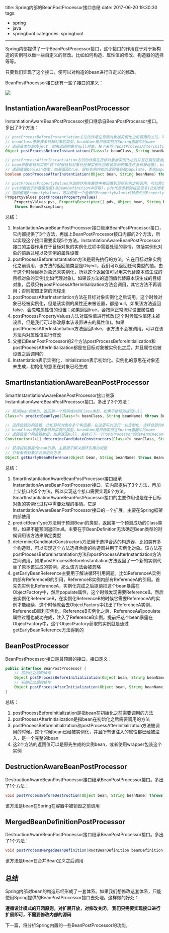 title: Spring内部的BeanPostProcessor接口总结
date: 2017-06-20 19:30:30
tags:
- spring
- java
- springboot
categories: springboot

----------------

Spring内部提供了一个BeanPostProcessor接口，这个接口的作用在于对于新构造的实例可以做一些自定义的修改。比如如何构造、属性值的修改、构造器的选择等等。

只要我们实现了这个接口，便可以对构造的bean进行自定义的修改。

<!--more-->

BeanPostProcessor接口还有一些子接口的定义：

![](http://7x2wh6.com1.z0.glb.clouddn.com/bean-post-processor.png)

## InstantiationAwareBeanPostProcessor

InstantiationAwareBeanPostProcessor接口继承自BeanPostProcessor接口。多出了3个方法：


```java
// postProcessBeforeInstantiation方法的作用在目标对象被实例化之前调用的方法，可以返回目标实例的一个代理用来代替目标实例
// beanClass参数表示目标对象的类型，beanName是目标实例在Spring容器中的name
// 返回值类型是Object，如果返回的是非null对象，接下来除了postProcessAfterInitialization方法会被执行以外，其它bean构造的那些方法都不再执行。否则那些过程以及postProcessAfterInitialization方法都会执行
Object postProcessBeforeInstantiation(Class<?> beanClass, String beanName) throws BeansException;

// postProcessAfterInstantiation方法的作用在目标对象被实例化之后并且在属性值被populate之前调用
// bean参数是目标实例(这个时候目标对象已经被实例化但是该实例的属性还没有被设置)，beanName是目标实例在Spring容器中的name
// 返回值是boolean类型，如果返回true，目标实例内部的返回值会被populate，否则populate这个过程会被忽视
boolean postProcessAfterInstantiation(Object bean, String beanName) throws BeansException;

// postProcessPropertyValues方法的作用在属性中被设置到目标实例之前调用，可以修改属性的设置
// pvs参数表示参数属性值(从BeanDefinition中获取)，pds代表参数的描述信息(比如参数名，类型等描述信息)，bean参数是目标实例，beanName是目标实例在Spring容器中的name
// 返回值是PropertyValues，可以使用一个全新的PropertyValues代替原先的PropertyValues用来覆盖属性设置或者直接在参数pvs上修改。如果返回值是null，那么会忽略属性设置这个过程(所有属性不论使用什么注解，最后都是null)
PropertyValues postProcessPropertyValues(
    PropertyValues pvs, PropertyDescriptor[] pds, Object bean, String beanName)
    throws BeansException;
```

总结：

1. InstantiationAwareBeanPostProcessor接口继承BeanPostProcessor接口，它内部提供了3个方法，再加上BeanPostProcessor接口内部的2个方法，所以实现这个接口需要实现5个方法。InstantiationAwareBeanPostProcessor接口的主要作用在于目标对象的实例化过程中需要处理的事情，包括实例化对象的前后过程以及实例的属性设置
2. postProcessBeforeInstantiation方法是最先执行的方法，它在目标对象实例化之前调用，该方法的返回值类型是Object，我们可以返回任何类型的值。由于这个时候目标对象还未实例化，所以这个返回值可以用来代替原本该生成的目标对象的实例(比如代理对象)。如果该方法的返回值代替原本该生成的目标对象，后续只有postProcessAfterInitialization方法会调用，其它方法不再调用；否则按照正常的流程走
3. postProcessAfterInstantiation方法在目标对象实例化之后调用，这个时候对象已经被实例化，但是该实例的属性还未被设置，都是null。如果该方法返回false，会忽略属性值的设置；如果返回true，会按照正常流程设置属性值
4. postProcessPropertyValues方法对属性值进行修改(这个时候属性值还未被设置，但是我们可以修改原本该设置进去的属性值)。如果postProcessAfterInstantiation方法返回false，该方法不会被调用。可以在该方法内对属性值进行修改
5. 父接口BeanPostProcessor的2个方法postProcessBeforeInitialization和postProcessAfterInitialization都是在目标对象被实例化之后，并且属性也被设置之后调用的
6. Instantiation表示实例化，Initialization表示初始化。实例化的意思在对象还未生成，初始化的意思在对象已经生成

## SmartInstantiationAwareBeanPostProcessor

SmartInstantiationAwareBeanPostProcessor接口继承InstantiationAwareBeanPostProcessor接口。多出了3个方法：

```java
// 预测Bean的类型，返回第一个预测成功的Class类型，如果不能预测返回null
Class<?> predictBeanType(Class<?> beanClass, String beanName) throws BeansException;

// 选择合适的构造器，比如目标对象有多个构造器，在这里可以进行一些定制化，选择合适的构造器
// beanClass参数表示目标实例的类型，beanName是目标实例在Spring容器中的name
// 返回值是个构造器数组，如果返回null，会执行下一个PostProcessor的determineCandidateConstructors方法；否则选取该PostProcessor选择的构造器
Constructor<?>[] determineCandidateConstructors(Class<?> beanClass, String beanName) throws BeansException;

// 获得提前暴露的bean引用。主要用于解决循环引用的问题
// 只有单例对象才会调用此方法
Object getEarlyBeanReference(Object bean, String beanName) throws BeansException;
```

总结：

1. SmartInstantiationAwareBeanPostProcessor接口继承InstantiationAwareBeanPostProcessor接口，它内部提供了3个方法，再加上父接口的5个方法，所以实现这个接口需要实现8个方法。SmartInstantiationAwareBeanPostProcessor接口的主要作用也是在于目标对象的实例化过程中需要处理的事情。它是InstantiationAwareBeanPostProcessor接口的一个扩展。主要在Spring框架内部使用
2. predictBeanType方法用于预测Bean的类型，返回第一个预测成功的Class类型，如果不能预测返回null。主要在于BeanDefinition无法确定Bean类型的时候调用该方法来确定类型
3. determineCandidateConstructors方法用于选择合适的构造器，比如类有多个构造器，可以实现这个方法选择合适的构造器并用于实例化对象。该方法在postProcessBeforeInstantiation方法和postProcessAfterInstantiation方法之间调用，如果postProcessBeforeInstantiation方法返回了一个新的实例代替了原本该生成的实例，那么该方法会被忽略
4. getEarlyBeanReference主要用于解决循环引用问题。比如ReferenceA实例内部有ReferenceB的引用，ReferenceB实例内部有ReferenceA的引用。首先先实例化ReferenceA，实例化完成之后提前把这个bean暴露在ObjectFactory中，然后populate属性，这个时候发现需要ReferenceB。然后去实例化ReferenceB，在实例化ReferenceB的时候它需要ReferenceA的实例才能继续，这个时候就会去ObjectFactory中找出了ReferenceA实例，ReferenceB顺利实例化。ReferenceB实例化之后，ReferenceA的populate属性过程也成功完成，注入了ReferenceB实例。提前把这个bean暴露在ObjectFactory中，这个ObjectFactory获取的实例就是通过getEarlyBeanReference方法得到的

## BeanPostProcessor

BeanPostProcessor接口是最顶层的接口，接口定义：

```java
public interface BeanPostProcessor {
    // 初始化之前的操作
    Object postProcessBeforeInitialization(Object bean, String beanName) throws BeansException;
    // 初始化之后的操作
    Object postProcessAfterInitialization(Object bean, String beanName) throws BeansException;
}
```

总结：

1. postProcessBeforeInitialization是指bean在初始化之前需要调用的方法
2. postProcessAfterInitialization是指bean在初始化之后需要调用的方法
3. postProcessBeforeInitialization和postProcessAfterInitialization方法被调用的时候。这个时候bean已经被实例化，并且所有该注入的属性都已经被注入，是一个完整的bean
4. 这2个方法的返回值可以是原先生成的实例bean，或者使用wrapper包装这个实例

## DestructionAwareBeanPostProcessor

DestructionAwareBeanPostProcessor接口继承BeanPostProcessor接口。多出了1个方法：

```java
void postProcessBeforeDestruction(Object bean, String beanName) throws BeansException;
```

该方法是bean在Spring在容器中被销毁之前调用

## MergedBeanDefinitionPostProcessor

DestructionAwareBeanPostProcessor接口继承BeanPostProcessor接口。多出了1个方法：

```java
void postProcessMergedBeanDefinition(RootBeanDefinition beanDefinition, Class<?> beanType, String beanName);
```

该方法是bean在合并Bean定义之后调用

## 总结

Spring内部对bean的构造已经形成了一套体系。如果我们想修改这套体系，只能使用Spring提供的BeanPostProcessor接口去处理。这样做的好处：

**遵循设计模式的开闭原则，对扩展开放，对修改关闭。 我们只需要实现接口进行扩展即可，不需要修改内部的源码**

下一篇，将分析Spring内置的一些BeanPostProcessor的功能。
